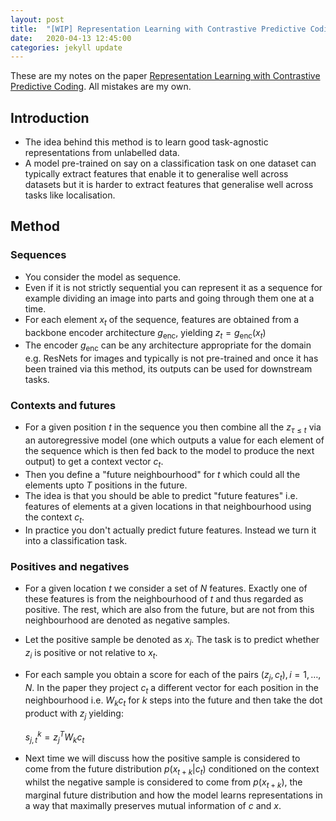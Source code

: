 ```yaml
---
layout: post
title:  "[WIP] Representation Learning with Contrastive Predictive Coding"
date:   2020-04-13 12:45:00
categories: jekyll update
---
```

These are my notes on the paper [Representation Learning with Contrastive Predictive Coding](https://arxiv.org/pdf/1807.03748.pdf). All mistakes are my own.

## Introduction
- The idea behind this method is to learn good task-agnostic representations from unlabelled data.
- A model pre-trained on say on a classification task on one dataset can typically extract features that enable it to generalise well across datasets but it is harder to extract features that generalise well across tasks like localisation. 

## Method
### Sequences
- You consider the model as sequence.
- Even if it is not strictly sequential you can represent it as a sequence for example dividing an image into parts and going through them one at a time. 
- For each element $x_t$ of the sequence, features are obtained from a backbone encoder architecture $g_\text{enc}$, yielding $z_t = g_\text{enc}(x_t)$
- The encoder $g_\text{enc}$ can be any architecture appropriate for the domain e.g. ResNets for images and typically is not pre-trained and once it has been trained via this method, its outputs can be used for downstream tasks. 

### Contexts and futures 
- For a given position $t$ in the sequence you then combine all the $z_{\tau \le t}$ via an autoregressive model (one which outputs a value for each element of the sequence which is then fed back to the model to produce the next output) to get a context vector $c_t$.
- Then you define a "future neighbourhood" for $t$ which could all the elements upto $T$ positions in the future. 
- The idea is that you should be able to predict "future features" i.e. features of elements at a given locations in that neighbourhood using the context $c_t$.
- In practice you don't actually predict future features. Instead we turn it into a classification task.

### Positives and negatives
- For a given location $t$ we consider a set of $N$ features. Exactly one of these features is from the neighbourhood of $t$ and thus regarded as positive. The rest, which are also from the future, but are not from this neighbourhood are denoted as negative samples. 
- Let the positive sample be denoted as $x_i$. The task is to predict whether $z_i$ is positive or not relative to $x_t$. 
- For each sample you obtain a score for each of the pairs $(z_j, c_t), i = 1, \ldots, N$. In the paper they project $c_t$ a different vector for each position in the neighbourhood i.e. $W_kc_t$ for $k$ steps into the future and then take the dot product with $z_j$ yielding:

    $s_{j,t}^k = z_j^T W_kc_t$

- Next time we will discuss how the positive sample is considered to come from the future distribution $p(x_{t + k}\vert c_t)$ conditioned on the context whilst the negative sample is considered to come from $p(x_{t + k})$, the marginal future distribution and how the model learns representations in a way that maximally preserves mutual information of $c$ and $x$.